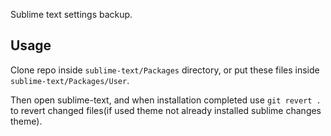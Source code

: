 Sublime text settings backup.

## Usage 

Clone repo inside `sublime-text/Packages` directory, or put these files inside  `sublime-text/Packages/User`.

Then open sublime-text, and when installation completed use `git revert .` to revert changed files(if used theme not already installed sublime changes theme). 
